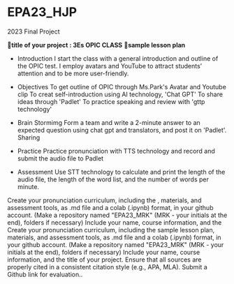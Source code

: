 # EPA23_HJP
2023 Final Project

🎠**title of your project : 3Es OPIC CLASS**
🎠**sample lesson plan**
- Introduction 
I start the class with a general introduction and outline of the OPIC test. I employ avatars and YouTube to attract students’ attention and to be more user-friendly.
- Objectives
  To get outline of OPIC through Ms.Park's Avatar and Youtube clip
  To creat self-introduction using AI technology, 'Chat GPT'
  To share ideas through 'Padlet'
  To practice speaking and review with 'gttp technology'

- Brain Stormimg
  Form a team and write a 2-minute answer to an expected question using chat gpt and translators, and post it on 'Padlet'.
  Sharing
- Practice
  Practice pronunciation with TTS technology and record and submit the audio file to Padlet

- Assessment
  Use STT technology to calculate and print the length of the audio file, the length of the word list, and the number of words per minute.


Create your pronunciation curriculum, including the , materials, and assessment tools, as .md file and a colab (.ipynb) format, in your github account. (Make a repository named "EPA23_MRK" (MRK - your initials at the end), folders if necessary)
Include your name, course information, and the Create your pronunciation curriculum, including the sample lesson plan, materials, and assessment tools, as .md file and a colab (.ipynb) format, in your github account. (Make a repository named "EPA23_MRK" (MRK - your initials at the end), folders if necessary)
Include your name, course information, and the title of your project.
Ensure that all sources are properly cited in a consistent citation style (e.g., APA, MLA).
Submit a Github link for evaluation..

